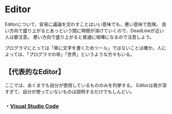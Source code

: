 # Editor

Editorについて、安易に議論を交わすことはいい意味でも、悪い意味で危険。
良い方向で盛り上がるとあっという間に時間が溶けていくので、DeadLineが近い人は要注意。
悪い方向で盛り上がると普通に喧嘩になるので注意しよう。

プログラマにとっては「単に文字を書くためツール」ではないことは確か。人によっては、「プログラマの命」「世界」というような方々もいる。

## 【代表的なEditor】

ここでは、あくまでも自分が使用しているもののみを列挙する。
Editorは奥が深すぎて、自分が使っていないものは説明するだけでもしんどい。

### ・[Visual Studio Code](./vscode/README.md)


